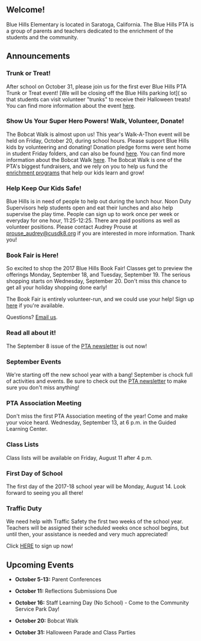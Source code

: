 ## Welcome!

Blue Hills Elementary is located in Saratoga, California. The Blue Hills PTA is a group of parents and teachers dedicated to the enrichment of the students and the community.

## Announcements

### Trunk or Treat!

After school on October 31, please join us for the first ever Blue Hills PTA Trunk or Treat event!  [We will be closing off the Blue Hills parking lot]( so that students can visit volunteer "trunks" to receive their Halloween treats!  You can find more information about the event [here](http://bluehillspta.org/assets/forms/Trunk%20or%20Treat%20Flyer%20v1.pdf).

### Show Us Your Super Hero Powers!  Walk, Volunteer, Donate!

The Bobcat Walk is almost upon us!  This year's Walk-A-Thon event will be held on Friday, October 20, during school hours.  Please support Blue Hills kids by volunteering and donating!  Donation pledge forms were sent home in student Friday folders, and can also be found [here](http://www.bluehillspta.org/assets/forms/Bobcat%20Walk%20Pledge%20Form%202017.pdf).  You can find more information about the Bobcat Walk [here](http://www.bluehillspta.org/assets/forms/Bobcat%20Walk%20Details.pdf).  The Bobcat Walk is one of the PTA's biggest fundraisers, and we rely on you to help us fund the [enrichment programs](http://www.bluehillspta.org/programs) that help our kids learn and grow!

### Help Keep Our Kids Safe! 

Blue Hills is in need of people to help out during the lunch hour. Noon Duty Supervisors help students open and eat their lunches and also help supervise the play time. People can sign up to work once per week or everyday for one hour, 11:25-12:25.  There are paid positions as well as volunteer positions. Please contact Audrey Prouse at  prouse_audrey@cusdk8.org if you are interested in more information. Thank you!

### Book Fair is Here!

So excited to shop the 2017 Blue Hills Book Fair!  Classes get to preview the offerings Monday, September 18, and Tuesday, September 19.  The serious shopping starts on Wednesday, September 20.  Don't miss this chance to get all your holiday shopping done early!

The Book Fair is entirely volunteer-run, and we could use your help!  Sign up [here](http://tinyurl.com/y856m5kd) if you're available.

Questions?  [Email us](mailto:bluehillsbookfair@gmail.com).

### Read all about it!

The September 8 issue of the [PTA newsletter](http://www.bluehillspta.org/assets/bulletins/20170908_BHPTA_Newsletter.pdf) is out now!

### September Events

We're starting off the new school year with a bang!  September is chock full of activities and events.  Be sure to check out the [PTA newsletter](http://www.bluehillspta.org/assets/bulletins/20170825_BHPTA_Newsletter.pdf) to make sure you don't miss anything!


### PTA Association Meeting

Don't miss the first PTA Association meeting of the year!  Come and make your voice heard.  Wednesday, September 13, at 6 p.m. in the Guided Learning Center.


### Class Lists

Class lists will be available on Friday, August 11 after 4 p.m.


### First Day of School

The first day of the 2017-18 school year will be Monday, August 14.  Look forward to seeing you all there!


### Traffic Duty

We need help with Traffic Safety the first two weeks of the school year. Teachers will be assigned their scheduled weeks once school begins, but until then, your assistance is needed and very much appreciated!

Click [HERE](https://docs.google.com/spreadsheets/d/1MyEacaLFZnrpGiIq18mf9evZ03L-nttFJPSLmKkPOms/edit#gid=0) to sign up now!

## Upcoming Events

- **October 5-13:** Parent Conferences

- **October 11:** Reflections Submissions Due

- **October 16:** Staff Learning Day (No School) - Come to the Community Service Park Day!

- **October 20:** Bobcat Walk

- **October 31:** Halloween Parade and Class Parties
